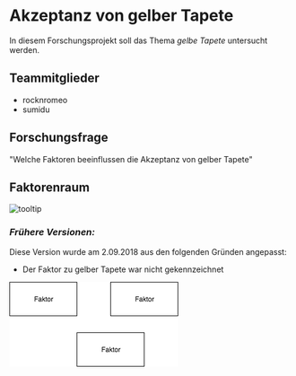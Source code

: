 # Akzeptanz von gelber Tapete
In diesem Forschungsprojekt soll das Thema _gelbe Tapete_ untersucht werden.
## Teammitglieder
* rocknromeo
* sumidu
## Forschungsfrage
"Welche Faktoren beeinflussen die Akzeptanz von gelber Tapete"

## Faktorenraum
![tooltip](githubfiles/Faktorenraum2.png)

### _Frühere Versionen:_

Diese Version wurde am 2.09.2018 aus den folgenden Gründen angepasst: 
* Der Faktor zu gelber Tapete war nicht gekennzeichnet

![tooltip](githubfiles/Faktorenraum.png)
